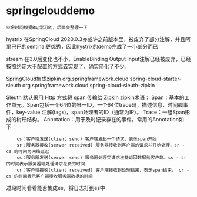 # springclouddemo
``业余时间根据B站学习的，后面会整理一下``

hystrix 在SpringCloud 2020.0.3亦或许之前版本里，被废弃了部分注解，并且阿里巴巴的sentinal更优秀，因此hystrix的demo完成了一小部分而已

stream 在3.0后变化也不小，EnableBinding Output Input注解已经被废弃，已经按照约定大于配置的方式去实现了，确实简化了不少。

SpringCloud集成zipkin
        <dependency>
            <groupId>org.springframework.cloud</groupId>
            <artifactId>spring-cloud-starter-sleuth</artifactId>
        </dependency>
        <dependency>
            <groupId>org.springframework.cloud</groupId>
            <artifactId>spring-cloud-sleuth-zipkin</artifactId>
        </dependency>

Sleuth 默认采用 Http 方式将 span 传输给 Zipkin
zipkin术语：
    Span：基本的工作单元。Span包括一个64位的唯一ID，一个64位trace码，描述信息，时间戳事件，key-value 注解(tags)，span处理者的ID（通常为IP）。
    Trace：一组Span形成的树形结构。
    Annotation：用于及时记录存在的事件。常用的Annotation如下：

        cs：客户端发送(client send) 客户端发起一个请求，表示span开始
        sr：服务器接收(server received) 服务器接收到客户端的请求并开始处理，sr - cs 的时间为网络延迟
        ss：服务器发送(server send) 服务器处理完请求准备返回数据给客户端。ss - sr 的时间表示服务器端处理请求花费的时间
        cr：客户端接收(client received) 客户端接收到处理结果，表示span结束。 cr - cs 的时间表示客户端接收服务端数据的时间

过段时间看看能否集成es，将日志打到es中


